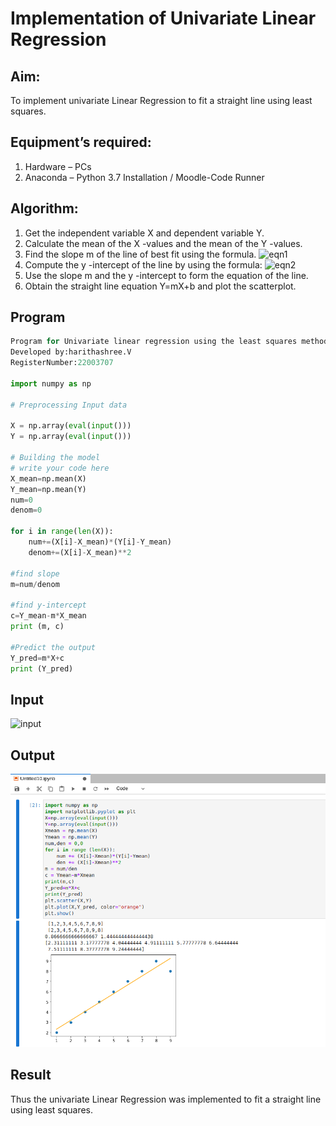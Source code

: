 # Implementation of Univariate Linear Regression
## Aim:
To implement univariate Linear Regression to fit a straight line using least squares.
## Equipment’s required:
1.	Hardware – PCs
2.	Anaconda – Python 3.7 Installation / Moodle-Code Runner
## Algorithm:
1.	Get the independent variable X and dependent variable Y.
2.	Calculate the mean of the X -values and the mean of the Y -values.
3.	Find the slope m of the line of best fit using the formula.
 ![eqn1](./eq1.jpg)
4.	Compute the y -intercept of the line by using the formula:
![eqn2](./eq2.jpg)  
5.	Use the slope m and the y -intercept to form the equation of the line.
6.	Obtain the straight line equation Y=mX+b and plot the scatterplot.
## Program
```python 
Program for Univariate linear regression using the least squares method.
Developed by:harithashree.V
RegisterNumber:22003707

import numpy as np

# Preprocessing Input data

X = np.array(eval(input()))
Y = np.array(eval(input()))

# Building the model
# write your code here
X_mean=np.mean(X)
Y_mean=np.mean(Y)
num=0
denom=0

for i in range(len(X)):
    num+=(X[i]-X_mean)*(Y[i]-Y_mean)
    denom+=(X[i]-X_mean)**2

#find slope
m=num/denom

#find y-intercept
c=Y_mean-m*X_mean
print (m, c)

#Predict the output
Y_pred=m*X+c
print (Y_pred)
```
## Input
![input](/input.jpg)
## Output
![output](/Screenshot%20from%202023-01-25%2015-38-24.png)

## Result
Thus the univariate Linear Regression was implemented to fit a straight line using least squares.
